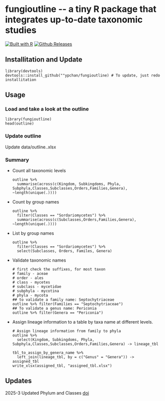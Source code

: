 # fungioutline -- a tiny R package that integrates up-to-date taxonomic studies

[![Built with R](https://img.shields.io/badge/powered_by-R-6362c2.svg?style=flat)](https://www.r-project.org/)
[![Github Releases](https://img.shields.io/github/downloads/ypchan/fungioutline/latest/total.svg?maxAge=3600)](https://github.com/ypchan/fungioutline/releases)

## Installitation and Update
```
library(devtools)
devtools::install_github(""ypchan/fungioutline) # To update, just redo installitation
```
## Usage
### Load and take a look at the outline
```
library(fungioutline)
head(outline)
```

### Update outline
   
Update data/outline.<update>.xlsx

### Summary

- Count all taxonomic levels
   ```
   outline %>%
     summarise(across(c(Kingdom, Subkingdoms, Phyla, Subphyla,Classes,Subclasses,Orders,Families,Genera), ~length(unique(.))))
   ```
- Count by group names
  ```
  outline %>%
    filter(Classes == "Sordariomycetes") %>%
    summarise(across(c(Subclasses,Orders,Families,Genera), ~length(unique(.))))
  ```
- List by group names
  ```
  outline %>%
    filter(Classes == "Sordariomycetes") %>%
    select(Subclasses, Orders, Familes, Genera)
  ```
- Validate taxonomic names
  ```
  # first check the suffixes, for most taxon
  # family - aceae
  # order - ales
  # class - mycetes
  # subclass - mycetidae
  # subphyla - mycotina
  # phyla - mycota
  ## to validate a family name: Septochytriaceae
  outline %>% filter(Families == "Septochytriaceae")
  ## To validate a genus name: Periconia
  outline %>% filter(Genera == "Periconia")
  ```

- Assign lineage information to a table by taxa name at different levels.
  ```
  # Assign lineage information from family to phyla
  outline %>%
    select(Kingdom, Subkingdoms, Phyla, Subphyla,Classes,Subclasses,Orders,Families,Genera) -> lineage_tbl
  
  tbl_to_assign_by_genera_name %>%
    left_join(lineage_tbl, by = c("Genus" = "Genera")) -> assigned_tbl
  write_xlsx(assigned_tbl, "assigned_tbl.xlsx")
  ```
## Updates
2025-3 Updated Phylum and Classes [doi](https://doi.org/10.1007/s13225-024-00540-z)
  
  
   
